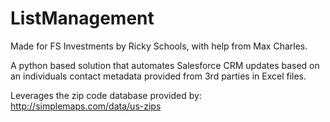 # ListManagement
Made for FS Investments by Ricky Schools, with help from Max Charles. 

A python based solution that automates Salesforce CRM updates based on an individuals contact metadata provided from 3rd parties in Excel files. 

Leverages the zip code database provided by: http://simplemaps.com/data/us-zips

